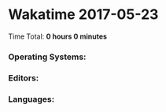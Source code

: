 # Wakatime 2017-05-23

Time Total: **0 hours 0 minutes**

### Operating Systems:

### Editors:

### Languages:

